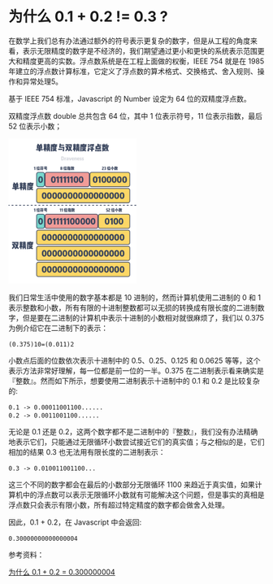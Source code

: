 # 为什么 0.1 + 0.2 != 0.3 ?


在数学上我们总有办法通过额外的符号表示更复杂的数字，但是从工程的角度来看，表示无限精度的数字是不经济的，我们期望通过更小和更快的系统表示范围更大和精度更高的实数。浮点数系统是在工程上面做的权衡，IEEE 754 就是在 1985 年建立的浮点数计算标准，它定义了浮点数的算术格式、交换格式、舍入规则、操作和异常处理5。


基于 IEEE 754 标准，Javascript 的 Number 设定为 64 位的双精度浮点数。

双精度浮点数 double 总共包含 64 位，其中 1 位表示符号，11 位表示指数，最后 52 位表示小数；

<img src="../assets/float-point.png" alt="avatar" width="50%" height="50%">


我们日常生活中使用的数字基本都是 10 进制的，然而计算机使用二进制的 0 和 1 表示整数和小数，所有有限的十进制整数都可以无损的转换成有限长度的二进制数字，但是要在二进制的计算机中表示十进制的小数相对就很麻烦了，我们以 0.375 为例介绍它在二进制下的表示：

```
(0.375)10=(0.011)2
```

小数点后面的位数依次表示十进制中的 0.5、0.25、0.125 和 0.0625 等等，这个表示方法非常好理解，每一位都是前一位的一半。0.375 在二进制表示看来确实是『整数』。然而如下所示，想要使用二进制表示十进制中的 0.1 和 0.2 是比较复杂的:

```
0.1 -> 0.00011001100......
0.2 -> 0.0011001100......
```

无论是 0.1 还是 0.2，这两个数字都不是二进制中的『整数』，我们没有办法精确地表示它们，只能通过无限循环小数尝试接近它们的真实值；与之相似的是，它们相加的结果 0.3 也无法用有限长度的二进制表示：

```
0.3 -> 0.010011001100...
```

这三个不同的数字都会在最后的小数部分无限循环 1100 来趋近于真实值，如果计算机中的浮点数可以表示无限循环小数就有可能解决这个问题，但是事实的真相是浮点数只会表示有限小数，所有超过特定精度的数字都会做舍入处理。

因此，0.1 + 0.2，在 Javascript 中会返回:

```
0.30000000000000004
```


参考资料：

[为什么 0.1 + 0.2 = 0.300000004](https://draveness.me/whys-the-design-floating-point-arithmetic/)